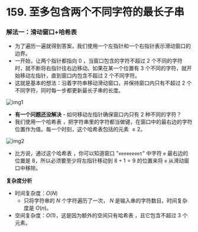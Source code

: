 # 159. 至多包含两个不同字符的最长子串

### 解法一：滑动窗口+哈希表

- 为了遍历一遍就得到答案，我们使用一个左指针和一个右指针表示滑动窗口的边界。
- 一开始，让两个指针都指向 $0$ ，当窗口包含的字符不超过 $2$ 个不同的字符时，就不断将右指针往右边移动。如果在某一个位置有 $3$ 个不同的字符，就开始移动左指针，直到窗口内包含不超过 $2$ 个不同字符。
- 这就是基本的想法：沿着字符串移动滑动窗口，并保持窗口内只有不超过 $2$ 个不同字符，同时每一步都更新最长子串的长度。

![img1](https://pic.leetcode-cn.com/ec1b0faba8ddd06620284cd224892efecf46f48a6bdf24ff0bb1ab44e64bc701-image.png)

- **有一个问题还没解决** - 如何移动左指针确保窗口内只有 $2$ 种不同的字符？
- 我们使用一个哈希表 ，把字符串里的字符都当做键，在窗口中的最右边的字符位置作为值。每一个时刻，这个哈希表包括的元素 $\le 2$。

![img2](https://pic.leetcode-cn.com/b5c5c5da311f52bbfd0cba6d16260b4df4a290177b2ed95d2e5e9315e81ef87a-image.png)

- 比方说，通过这个哈希表 ，你可以知道窗口 "`eeeeeeeet`" 中字符 `e` 最右边的位置是 $8$，所以必须要至少将左指针移动到 $8 + 1 = 9$ 的位置来将 `e` 从滑动窗口中移除。

**复杂度分析**
- 时间复杂度：$O(N)$
  - 只将字符串的 $N$ 个字符遍历了一次， $N$ 是输入串的字符数目。时间复杂度是 $O(n)$。
- 空间复杂度：$O(1)$，这是因为额外的空间只有哈希表 ，且它包含不超过 $3$ 个元素。

